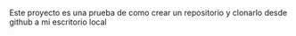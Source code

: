 Este proyecto es una prueba de como crear un  repositorio y clonarlo desde github a mi escritorio local
